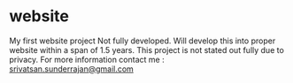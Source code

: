 # website
My first website project
Not fully developed. 
Will develop this into proper website within a span of 1.5 years.
This project is not stated out fully due to privacy.
For more information contact me : srivatsan.sunderrajan@gmail.com
